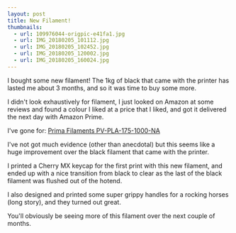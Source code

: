 ```yaml
---
layout: post
title: New Filament!
thumbnails:
  - url: 109976044-origpic-e41fa1.jpg
  - url: IMG_20180205_101112.jpg
  - url: IMG_20180205_102452.jpg
  - url: IMG_20180205_120002.jpg
  - url: IMG_20180205_160024.jpg
---
```


I bought some new filament! The 1kg of black that came with the printer has lasted me about 3 months, and so it was time to buy some more.

I didn't look exhaustively for filament, I just looked on Amazon at some reviews and found a colour I liked at a price that I liked, and got it delivered the next day with Amazon Prime.

I've gone for: [Prima Filaments PV-PLA-175-1000-NA](https://www.3dprima.com/filament/primavalue-pla-filament-1-75mm-1-kg-spool-natural/a-22261/)

I've not got much evidence (other than anecdotal) but this seems like a huge improvement over the black filament that came with the printer.

I printed a Cherry MX keycap for the first print with this new filament, and ended up with a nice transition from black to clear as the last of the black filament was flushed out of the hotend.

I also designed and printed some super grippy handles for a rocking horses (long story), and they turned out great.

You'll obviously be seeing more of this filament over the next couple of months.
